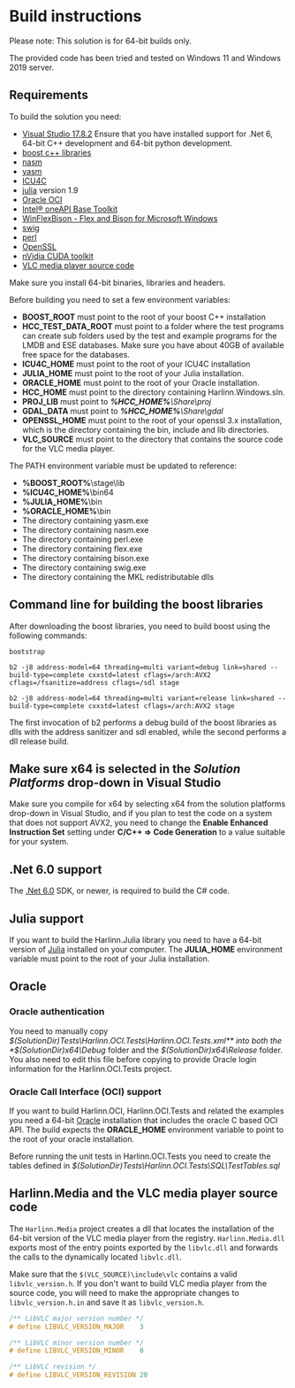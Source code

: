 ﻿# Build instructions
Please note: This solution is for 64-bit builds only.

The provided code has been tried and tested on Windows 11 and Windows 2019 server.
 
## Requirements
To build the solution you need:
- [Visual Studio 17.8.2](https://visualstudio.microsoft.com/vs/) Ensure that you have installed support for .Net 6, 64-bit C++ development and 64-bit python development. 
- [boost c++ libraries](https://www.boost.org/)
- [nasm](https://www.nasm.us/) 
- [yasm](https://yasm.tortall.net/)
- [ICU4C](https://icu.unicode.org/)
- [julia](https://julialang.org/) version 1.9
- [Oracle OCI](https://www.oracle.com/downloads/)
- [Intel® oneAPI Base Toolkit](https://software.intel.com/content/www/us/en/develop/tools/oneapi/base-toolkit/download.html)
- [WinFlexBison - Flex and Bison for Microsoft Windows](https://github.com/lexxmark/winflexbison)
- [swig](http://www.swig.org/)
- [perl](https://www.perl.org/)
- [OpenSSL](https://www.openssl.org/)
- [nVidia CUDA toolkit](https://developer.nvidia.com/cuda-toolkit)
- [VLC media player source code](https://www.videolan.org/vlc/download-sources.html)

Make sure you install 64-bit binaries, libraries and headers.


Before building you need to set a few environment variables:
- **BOOST_ROOT** must point to the root of your boost C++ installation
- **HCC_TEST_DATA_ROOT** must point to a folder where the 
  test programs can create sub folders used by the test 
  and example programs for the LMDB and ESE databases. 
  Make sure you have about 40GB of available free space 
  for the databases. 
- **ICU4C_HOME** must point to the root of your ICU4C installation
- **JULIA_HOME** must point to the root of your Julia installation.
- **ORACLE_HOME** must point to the root of your Oracle installation.
- **HCC_HOME** must point to the directory containing Harlinn.Windows.sln.
- **PROJ_LIB** must point to ***%HCC_HOME%**\\Share\\proj*
- **GDAL_DATA** must point to ***%HCC_HOME%**\\Share\\gdal*
- **OPENSSL_HOME** must point to the root of your openssl 3.x installation, which is the directory containing the bin, include and lib directories.
- **VLC_SOURCE** must point to the directory that contains the source code for the VLC media player.

The PATH environment variable must be updated to reference:
- **%BOOST_ROOT%**\stage\lib
- **%ICU4C_HOME%**\bin64 
- **%JULIA_HOME%**\bin
- **%ORACLE_HOME%**\bin
- The directory containing yasm.exe
- The directory containing nasm.exe
- The directory containing perl.exe
- The directory containing flex.exe
- The directory containing bison.exe
- The directory containing swig.exe
- The directory containing the MKL redistributable dlls


## Command line for building the boost libraries
After downloading the boost libraries, you need to build boost using the following commands:
```
bootstrap

b2 -j8 address-model=64 threading=multi variant=debug link=shared --build-type=complete cxxstd=latest cflags=/arch:AVX2 cflags=/fsanitize=address cflags=/sdl stage

b2 -j8 address-model=64 threading=multi variant=release link=shared --build-type=complete cxxstd=latest cflags=/arch:AVX2 stage
```
The first invocation of b2 performs a debug build of the boost libraries as dlls with the 
address sanitizer and sdl enabled, while the second performs a dll release build.   

## Make sure x64 is selected in the *Solution Platforms* drop-down in Visual Studio
Make sure you compile for x64 by selecting x64 from the solution platforms drop-down 
in Visual Studio, and if you plan to test the code on a system that does not support 
AVX2, you need to change the **Enable Enhanced Instruction Set** setting under 
**C/C++ ⇒ Code Generation** to a value suitable for your system.
 
## .Net 6.0 support
The [.Net 6.0](https://dotnet.microsoft.com/download/dotnet/6.0) SDK, or newer, is 
required to build the C# code.

## Julia support
If you want to build the Harlinn.Julia library you need to have a 64-bit version of
[Julia](https://julialang.org/) installed on your computer. The **JULIA_HOME** environment
variable must point to the root of your Julia installation.

## Oracle 
### Oracle authentication
You need to manually copy *$(SolutionDir)Tests\Harlinn.OCI.Tests\Harlinn.OCI.Tests.xml** 
into both the *$(SolutionDir)x64\Debug* folder and the *$(SolutionDir)x64\Release* folder.
You also need to edit this file before copying to provide Oracle login information for 
the Harlinn.OCI.Tests project.

### Oracle Call Interface (OCI) support
If you want to build Harlinn.OCI, Harlinn.OCI.Tests and related the examples you need
a 64-bit [Oracle](https://www.oracle.com/database/technologies/oracle19c-windows-downloads.html) 
installation that includes the oracle C based OCI API. The build expects the **ORACLE_HOME** 
environment variable to point to the root of your oracle installation.

Before running the unit tests in Harlinn.OCI.Tests you need to create the tables
defined in *$(SolutionDir)Tests\Harlinn.OCI.Tests\SQL\TestTables.sql* 


## Harlinn.Media and the VLC media player source code

The `Harlinn.Media` project creates a dll that locates the installation of the 64-bit 
version of the VLC media player from the registry. `Harlinn.Media.dll` exports most of the
entry points exported by the `libvlc.dll` and forwards the calls to the dynamically
located `libvlc.dll`.

Make sure that the `$(VLC_SOURCE)\include\vlc` contains a valid `libvlc_version.h`. If you don't want to build
VLC media player from the source code, you will need to make the appropriate changes to `libvlc_version.h.in`
and save it as `libvlc_version.h`. 

```C++
/** LibVLC major version number */
# define LIBVLC_VERSION_MAJOR    3

/** LibVLC minor version number */
# define LIBVLC_VERSION_MINOR    0

/** LibVLC revision */
# define LIBVLC_VERSION_REVISION 20
```

 



